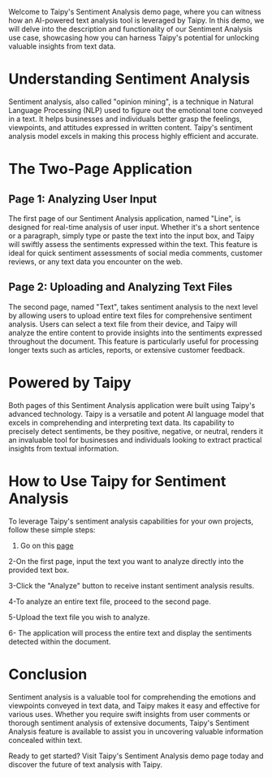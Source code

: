 Welcome to Taipy's Sentiment Analysis demo page, where you can witness how an AI-powered text analysis tool is leveraged by Taipy. In this demo, we will delve into the description and functionality of our Sentiment Analysis use case, showcasing how you can harness Taipy's potential for unlocking valuable insights from text data.

# Understanding Sentiment Analysis
Sentiment analysis, also called "opinion mining", is a technique in Natural Language Processing (NLP) used to figure out the emotional tone conveyed in a text. It helps businesses and individuals better grasp the feelings, viewpoints, and attitudes expressed in written content. Taipy's sentiment analysis model excels in making this process highly efficient and accurate.

# The Two-Page Application

## Page 1: Analyzing User Input
The first page of our Sentiment Analysis application, named "Line", is designed for real-time analysis of user input. Whether it's a short sentence or a paragraph, simply type or paste the text into the input box, and Taipy will swiftly assess the sentiments expressed within the text. This feature is ideal for quick sentiment assessments of social media comments, customer reviews, or any text data you encounter on the web.

## Page 2: Uploading and Analyzing Text Files
The second page, named "Text", takes sentiment analysis to the next level by allowing users to upload entire text files for comprehensive sentiment analysis. Users can select a text file from their device, and Taipy will analyze the entire content to provide insights into the sentiments expressed throughout the document. This feature is particularly useful for processing longer texts such as articles, reports, or extensive customer feedback.

# Powered by Taipy
Both pages of this Sentiment Analysis application were built using Taipy's advanced technology. Taipy is a versatile and potent AI language model that excels in comprehending and interpreting text data. Its capability to precisely detect sentiments, be they positive, negative, or neutral, renders it an invaluable tool for businesses and individuals looking to extract practical insights from textual information.

# How to Use Taipy for Sentiment Analysis
To leverage Taipy's sentiment analysis capabilities for your own projects, follow these simple steps:

1. Go on this [page](https://sentiment-analysis.taipy.cloud/line)

2-On the first page, input the text you want to analyze directly into the provided text box.

3-Click the "Analyze" button to receive instant sentiment analysis results.

4-To analyze an entire text file, proceed to the second page.

5-Upload the text file you wish to analyze.

6- The application will process the entire text and display the sentiments detected within the document.



# Conclusion
Sentiment analysis is a valuable tool for comprehending the emotions and viewpoints conveyed in text data, and Taipy makes it easy and effective for various uses. Whether you require swift insights from user comments or thorough sentiment analysis of extensive documents, Taipy's Sentiment Analysis feature is available to assist you in uncovering valuable information concealed within text.

Ready to get started? Visit Taipy's Sentiment Analysis demo page today and discover the future of text analysis with Taipy.
